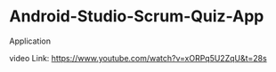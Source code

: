 # Android-Studio-Scrum-Quiz-App
Application

video Link: https://www.youtube.com/watch?v=xORPq5U2ZqU&t=28s
